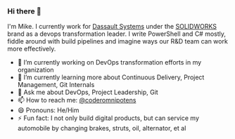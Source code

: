 ### Hi there 👋

I'm Mike. I currently work for [Dassault Systems](https://www.3ds.com/) under the [SOLIDWORKS](https://www.solidworks.com/) brand as a devops transformation leader. I write PowerShell and C# mostly, fiddle around with build pipelines and imagine ways our R&D team can work more effectively.

- 🔭 I’m currently working on DevOps transformation efforts in my organization
- 🌱 I’m currently learning more about Continuous Delivery, Project Management, Git Internals
- 💬 Ask me about DevOps, Project Leadership, Git
- 📫 How to reach me: [@coderomnipotens](https://twitter.com/coderomnipotens)
- 😄 Pronouns: He/Him
- ⚡ Fun fact: I not only build digital products, but can service my automobile by changing brakes, struts, oil, alternator, et al

<!--
- 👯 I’m looking to collaborate on ...
- 🤔 I’m looking for help with ...
-->
